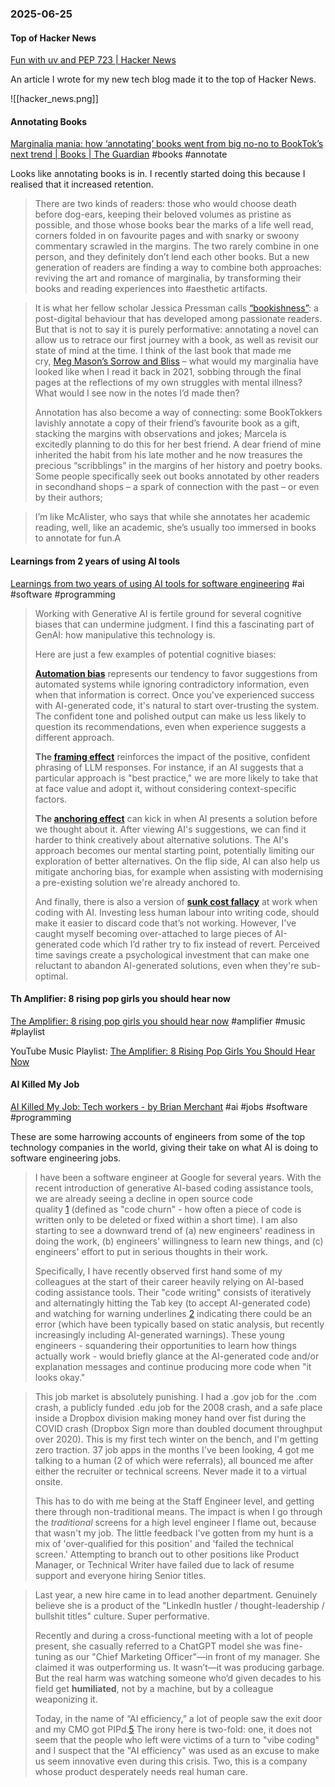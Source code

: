 ### 2025-06-25
#### Top of Hacker News
[Fun with uv and PEP 723 \| Hacker News](https://news.ycombinator.com/item?id=44369388)

An article I wrote for my new tech blog made it to the top of Hacker News.

![[hacker_news.png]]

#### Annotating Books
[Marginalia mania: how ‘annotating’ books went from big no-no to BookTok’s next trend \| Books \| The Guardian](https://www.theguardian.com/books/2025/jun/23/marginalia-mania-how-annotating-books-went-from-big-no-no-to-booktoks-next-trend) #books #annotate

Looks like annotating books is in. I recently started doing this because I realised that it increased retention.

> There are two kinds of readers: those who would choose death before dog-ears, keeping their beloved volumes as pristine as possible, and those whose books bear the marks of a life well read, corners folded in on favourite pages and with snarky or swoony commentary scrawled in the margins. The two rarely combine in one person, and they definitely don’t lend each other books. But a new generation of readers are finding a way to combine both approaches: reviving the art and romance of marginalia, by transforming their books and reading experiences into #aesthetic artifacts.

> It is what her fellow scholar Jessica Pressman calls [“bookishness”](https://cup.columbia.edu/book/bookishness/9780231195133/): a post-digital behaviour that has developed among passionate readers. But that is not to say it is purely performative: annotating a novel can allow us to retrace our first journey with a book, as well as revisit our state of mind at the time. I think of the last book that made me cry, [Meg Mason’s Sorrow and Bliss](https://www.theguardian.com/books/2021/jun/05/sorrow-and-bliss-by-meg-mason-review-tender-huge-hearted-comedy) – what would my marginalia have looked like when I read it back in 2021, sobbing through the final pages at the reflections of my own struggles with mental illness? What would I see now in the notes I’d made then?
> 
> Annotation has also become a way of connecting: some BookTokkers lavishly annotate a copy of their friend’s favourite book as a gift, stacking the margins with observations and jokes; Marcela is excitedly planning to do this for her best friend. A dear friend of mine inherited the habit from his late mother and he now treasures the precious “scribblings” in the margins of her history and poetry books. Some people specifically seek out books annotated by other readers in secondhand shops – a spark of connection with the past – or even by their authors;

> I’m like McAlister, who says that while she annotates her academic reading, well, like an academic, she’s usually too immersed in books to annotate for fun.A

#### Learnings from 2 years of using AI tools
[Learnings from two years of using AI tools for software engineering](https://newsletter.pragmaticengineer.com/p/two-years-of-using-ai) #ai #software #programming

> Working with Generative AI is fertile ground for several cognitive biases that can undermine judgment. I find this a fascinating part of GenAI: how manipulative this technology is.
> 
> Here are just a few examples of potential cognitive biases:
> 
> **[Automation bias](https://en.wikipedia.org/wiki/Automation_bias)** represents our tendency to favor suggestions from automated systems while ignoring contradictory information, even when that information is correct. Once you've experienced success with AI-generated code, it's natural to start over-trusting the system. The confident tone and polished output can make us less likely to question its recommendations, even when experience suggests a different approach.
> 
> **The [framing effect](https://en.wikipedia.org/wiki/Framing_effect_\(psychology\))** reinforces the impact of the positive, confident phrasing of LLM responses. For instance, if an AI suggests that a particular approach is "best practice," we are more likely to take that at face value and adopt it, without considering context-specific factors.
> 
> **The [anchoring effect](https://en.wikipedia.org/wiki/Anchoring_effect)** can kick in when AI presents a solution before we thought about it. After viewing AI's suggestions, we can find it harder to think creatively about alternative solutions. The AI's approach becomes our mental starting point, potentially limiting our exploration of better alternatives. On the flip side, AI can also help us mitigate anchoring bias, for example when assisting with modernising a pre-existing solution we're already anchored to.
> 
> And finally, there is also a version of **[sunk cost fallacy](https://en.wikipedia.org/wiki/Sunk_cost#Fallacy_effect)** at work when coding with AI. Investing less human labour into writing code, should make it easier to discard code that’s not working. However, I've caught myself becoming over-attached to large pieces of AI-generated code which I’d rather try to fix instead of revert. Perceived time savings create a psychological investment that can make one reluctant to abandon AI-generated solutions, even when they're sub-optimal.

#### Th Amplifier: 8 rising pop girls you should hear now
[The Amplifier: 8 rising pop girls you should hear now](https://messaging-custom-newsletters.nytimes.com/dynamic/render?campaign_id=295&emc=edit_amp_20250624&free_trial=0&instance_id=157165&isViewInBrowser=true&nl=the-amplifier&paid_regi=1&productCode=AMP&regi_id=171436108&segment_id=200561&sendId=200561&uri=nyt://newsletter/ce987509-a440-5351-a1f3-be33532421f4&user_id=002ec5c9b026bf8dbaa219882849786e) #amplifier #music #playlist 

YouTube Music Playlist: [The Amplifier: 8 Rising Pop Girls You Should Hear Now](https://music.youtube.com/playlist?list=PLu_RmAJBNiIIpoAC-b-HjYmkstlsaBYkP&si=G86XawFM5vWWuUna)


#### AI Killed My Job
[AI Killed My Job: Tech workers - by Brian Merchant](https://www.bloodinthemachine.com/p/how-ai-is-killing-jobs-in-the-tech-f39) #ai #jobs #software #programming 

These are some harrowing accounts of engineers from some of the top technology companies in the world, giving their take on what AI is doing to software engineering jobs.

> I have been a software engineer at Google for several years. With the recent introduction of generative AI-based coding assistance tools, we are already seeing a decline in open source code quality [1](https://www.bloodinthemachine.com/p/how-ai-is-killing-jobs-in-the-tech-f39#footnote-1-166816747) (defined as "code churn" - how often a piece of code is written only to be deleted or fixed within a short time). I am also starting to see a downward trend of (a) new engineers' readiness in doing the work, (b) engineers' willingness to learn new things, and (c) engineers' effort to put in serious thoughts in their work.
> 
> Specifically, I have recently observed first hand some of my colleagues at the start of their career heavily relying on AI-based coding assistance tools. Their "code writing" consists of iteratively and alternatingly hitting the Tab key (to accept AI-generated code) and watching for warning underlines [2](https://www.bloodinthemachine.com/p/how-ai-is-killing-jobs-in-the-tech-f39#footnote-2-166816747) indicating there could be an error (which have been typically based on static analysis, but recently increasingly including AI-generated warnings). These young engineers - squandering their opportunities to learn how things actually work - would briefly glance at the AI-generated code and/or explanation messages and continue producing more code when "it looks okay."

> This job market is absolutely punishing. I had a .gov job for the .com crash, a publicly funded .edu job for the 2008 crash, and a safe place inside a Dropbox division making money hand over fist during the COVID crash (Dropbox Sign more than doubled document throughput over 2020). This is my first tech winter on the bench, and I'm getting zero traction. 37 job apps in the months I've been looking, 4 got me talking to a human (2 of which were referrals), all bounced me after either the recruiter or technical screens. Never made it to a virtual onsite.
> 
> This has to do with me being at the Staff Engineer level, and getting there through non-traditional means. The impact is when I go through the _traditional_ screens for a high level engineer I flame out, because that wasn't my job. The little feedback I've gotten from my hunt is a mix of 'over-qualified for this position' and 'failed the technical screen.' Attempting to branch out to other positions like Product Manager, or Technical Writer have failed due to lack of resume support and everyone hiring Senior titles.

> Last year, a new hire came in to lead another department. Genuinely believe she is a product of the "LinkedIn hustler / thought-leadership / bullshit titles" culture. Super performative.
> 
> Recently and during a cross-functional meeting with a lot of people present, she casually referred to a ChatGPT model she was fine-tuning as our "Chief Marketing Officer"—in front of my manager. She claimed it was outperforming us. It wasn’t—it was producing garbage. But the real harm was watching someone who’d given decades to his field get **humiliated**, not by a machine, but by a colleague weaponizing it.
> 
> Today, in the name of “AI efficiency,” a lot of people saw the exit door and my CMO got PIPd.[5](https://www.bloodinthemachine.com/p/how-ai-is-killing-jobs-in-the-tech-f39#footnote-5-166816747)
> The irony here is two-fold: one, it does not seem that the people who left were victims of a turn to "vibe coding" and I suspect that the "AI efficiency" was used as an excuse to make us seem innovative even during this crisis. Two, this is a company whose product desperately needs real human care.